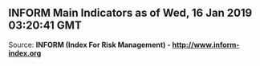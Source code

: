## INFORM Main Indicators as of Wed, 16 Jan 2019 03:20:41 GMT

Source: **INFORM (Index For Risk Management) - http://www.inform-index.org**
